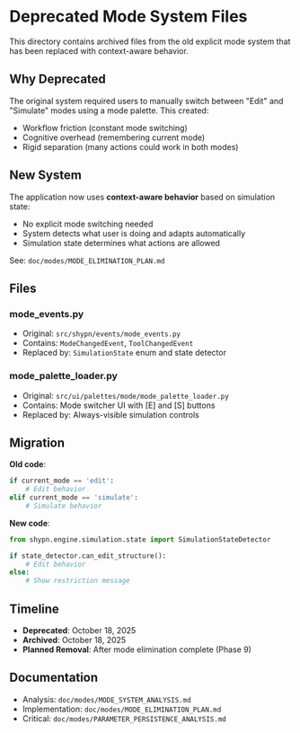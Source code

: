 # Deprecated Mode System Files

This directory contains archived files from the old explicit mode system that has been replaced with context-aware behavior.

## Why Deprecated

The original system required users to manually switch between "Edit" and "Simulate" modes using a mode palette. This created:
- Workflow friction (constant mode switching)
- Cognitive overhead (remembering current mode)
- Rigid separation (many actions could work in both modes)

## New System

The application now uses **context-aware behavior** based on simulation state:
- No explicit mode switching needed
- System detects what user is doing and adapts automatically
- Simulation state determines what actions are allowed

See: `doc/modes/MODE_ELIMINATION_PLAN.md`

## Files

### mode_events.py
- Original: `src/shypn/events/mode_events.py`
- Contains: `ModeChangedEvent`, `ToolChangedEvent`
- Replaced by: `SimulationState` enum and state detector

### mode_palette_loader.py
- Original: `src/ui/palettes/mode/mode_palette_loader.py`
- Contains: Mode switcher UI with [E] and [S] buttons
- Replaced by: Always-visible simulation controls

## Migration

**Old code**:
```python
if current_mode == 'edit':
    # Edit behavior
elif current_mode == 'simulate':
    # Simulate behavior
```

**New code**:
```python
from shypn.engine.simulation.state import SimulationStateDetector

if state_detector.can_edit_structure():
    # Edit behavior
else:
    # Show restriction message
```

## Timeline

- **Deprecated**: October 18, 2025
- **Archived**: October 18, 2025
- **Planned Removal**: After mode elimination complete (Phase 9)

## Documentation

- Analysis: `doc/modes/MODE_SYSTEM_ANALYSIS.md`
- Implementation: `doc/modes/MODE_ELIMINATION_PLAN.md`
- Critical: `doc/modes/PARAMETER_PERSISTENCE_ANALYSIS.md`
